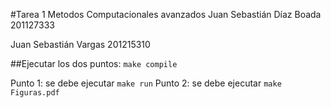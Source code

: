 #Tarea 1 Metodos Computacionales avanzados
Juan Sebastián Díaz Boada 201127333

Juan Sebastián Vargas 201215310

##Ejecutar los dos puntos: `make compile`


Punto 1: se debe ejecutar `make run`
Punto 2: se debe ejecutar `make Figuras.pdf`

